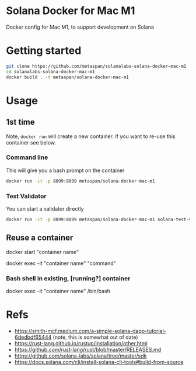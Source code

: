# Solana Docker for Mac M1
Docker config for Mac M1, to support development on Solana

# Getting started

``` bash
git clone https://github.com/metaspan/solanalabs-solana-docker-mac-m1
cd solanalabs-solana-docker-mac-m1
docker build . -t metaspan/solana-docker-mac-m1
```

# Usage

## 1st time

Note, `docker run` will create a new container. If you want to re-use this container see below.

### Command line
This will give you a bash prompt on the container
```bash
docker run -it -p 8899:8899 metaspan/solana-docker-mac-m1
```

### Test Validator
You can start a validator directly
```bash
docker run -it -p 8899:8899 metaspan/solana-docker-mac-m1 solana-test-validator
```

## Reuse a container

docker start "container name"

docker exec -it "container name" "command"
  
### Bash shell in existing, [running?] container

docker exec -it "container name" /bin/bash

# Refs
- https://smith-mcf.medium.com/a-simple-solana-dapp-tutorial-6dedbdf65444 (note, this is somewhat out of date)
- https://rust-lang.github.io/rustup/installation/other.html
- https://github.com/rust-lang/rust/blob/master/RELEASES.md
- https://github.com/solana-labs/solana/tree/master/sdk
- https://docs.solana.com/cli/install-solana-cli-tools#build-from-source
